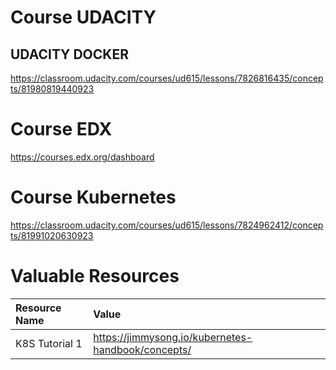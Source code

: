 # Course UDACITY
## UDACITY DOCKER
https://classroom.udacity.com/courses/ud615/lessons/7826816435/concepts/81980819440923

# Course EDX
https://courses.edx.org/dashboard

# Course Kubernetes
https://classroom.udacity.com/courses/ud615/lessons/7824962412/concepts/81991020630923



# Valuable Resources

| Resource Name | Value |
| :--- | :--- |
| K8S Tutorial 1 | https://jimmysong.io/kubernetes-handbook/concepts/ |
